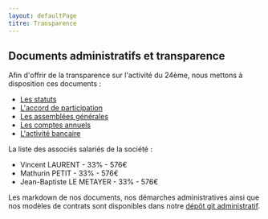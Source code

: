 ```yaml
---
layout: defaultPage
titre: Transparence
---
```


## Documents administratifs et transparence

Afin d'offrir de la transparence sur l'activité du 24ème, nous mettons à  disposition ces documents :

* [Les statuts](https://jeancloude.24eme.fr/index.php/s/uyUWqY3F5oywdkj)
* [L'accord de participation](https://jeancloude.24eme.fr/index.php/s/cgoTwoBdmaDsrt0)
* [Les assemblées générales](https://jeancloude.24eme.fr/index.php/s/BirbLYRQUuwKmcs)
* [Les comptes annuels](https://jeancloude.24eme.fr/index.php/s/5TOAZycfOKIonLL)
* [L'activité bancaire](https://github.com/24eme/banque/blob/master/data/history.csv)

La liste des associés salariés de la société  :

* Vincent LAURENT - 33% - 576€
* Mathurin PETIT - 33% - 576€
* Jean-Baptiste LE METAYER - 33% - 576€

Les markdown de nos documents, nos démarches administratives ainsi que nos modèles de contrats sont disponibles dans notre [dépôt git administratif](https://github.com/24eme/administratif/blob/master/README.md).
